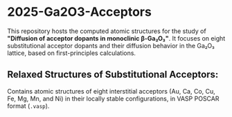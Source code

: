 # 2025-Ga2O3-Acceptors

This repository hosts the computed atomic structures for the study of **"Diffusion of acceptor dopants in monoclinic β-Ga₂O₃"**. It focuses on eight substitutional acceptor dopants and their diffusion behavior in the Ga₂O₃ lattice, based on first-principles calculations.

## Relaxed Structures of Substitutional Acceptors:
Contains atomic structures of eight interstitial acceptors (Au, Ca, Co, Cu, Fe, Mg, Mn, and Ni) in their locally stable configurations, in VASP POSCAR format (`.vasp`).
